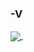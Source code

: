 ### -V
<a href="https://top.gg/bot/785607160243552348">
  <img align="center" src="https://top.gg/api/widget/785607160243552348.svg" />
</a>
<a href="https://github-readme-stats.vercel.app/api/top-langs/?username=voltranex&layout=compact&theme=dark">
  <img align="center" src="" />
</a>

<!--
**Voltranex/voltranex** is a ✨ _special_ ✨ repository because its `README.md` (this file) appears on your GitHub profile.

Here are some ideas to get you started:

- 🔭 I’m currently working on ...
- 🌱 I’m currently learning ...
- 👯 I’m looking to collaborate on ...
- 🤔 I’m looking for help with ...
- 💬 Ask me about ...
- 📫 How to reach me: ...
- 😄 Pronouns: ...
- ⚡ Fun fact: ...
-->
